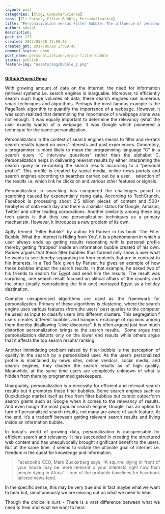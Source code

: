```yaml
---
layout: post
categories: [blog, ComputerScience]
tags: [Eli Parser, Filter Bubble, Personalization]
title: "Personalization versus Filter Bubble: The influence of personalization on the quality of search queries"
author: sdulal
description: 
post_id: 277
created: 2017/05/28 17:09:46
created_gmt: 2017/05/28 17:09:46
comment_status: open
post_name: personalization-versus-filter-bubble
status: publish
feature-img: "assets/img/bubble_2.png"
---
```

[**Github Project Repo**](https://github.com/dulalsaurab/dulalsaurab.github.io/blob/master/assets/img/bubble_2.png?raw=true)

<style>
body {
text-align: justify}
</style>

With growing amount of data on the Internet, the need for information retrieval systems
 i.e. search engines is inarguable. Moreover, to efficiently search such huge volumes of data, 
 these search engines use numerous smart techniques and algorithms. Perhaps the most famous 
 example is the PageRank algorithm to quantify the importance of a webpage. However, it was 
 soon realized that determining the importance of a webpage alone was not enough. It was equally 
 important to determine the relevancy (what the user exactly wants) of a webpage. It was Google 
 which pioneered a technique for the same: personalization.

Personalization in the context of search engines means to filter and re-rank search results based 
on users’ interests and past experiences. Concretely, a programmer is more likely to mean the 
programming language “C” in a search query “C interview questions” rather than the alphabet 
C. Personalization helps in delivering relevant results by either interpreting the search query 
or re-ranking the search results according to a “personal profile”. This profile is created by 
social media, online news portals and search engines according to searches carried out by a user,  
selection of the results i.e. which link he clicks on and various other features or signals.

Personalization in searching has conquered the challenges posed in searching caused by exponentially 
rising data. According to TechCrunch, Facebook is processing about 2.5 billion pieces of content and 
500+ terabytes of data each day and there is a similar status for Google, Amazon, Twitter and other 
leading corporations. Another similarity among these big tech giants is that they use personalization 
techniques as a primary mechanism. However, it introduces a new problem of its own.

Aptly termed “Filter Bubble” by author Eli Pariser in his book ‘The Filter Bubble: What the Internet 
is Hiding from You’, it is a phenomenon in which a user always ends up getting results resonating with 
is personal profile thereby getting “trapped” inside an information bubble created of his own. Pariser 
argues that these filter bubbles thus formed only show a user what he wants to see thereby separating 
im from contents that are in contrast to his interests. In a Ted Talk given by Pariser, he gives an 
example of how these bubbles impact the search results. In that example, he asked two of his friends 
to search for Egypt and send him the results. The result was surprising, one search result focused on 
olitical affairs of the country and the other (totally contradicting the first one) portrayed Egypt 
as a holiday destination.

Complex unsupervised algorithms are used as the framework for personalization. Primary of these 
algorithms is clustering, where the search engine uses various features (from the users’ past 
queries to the computer he uses) as input to classify users into different clusters. This segregation 
f users creates different bubbles and hampers exchange of opinions among them thereby disallowing 
“civic discourse”. It is often argued just how much distortion personalization brings to the search 
results.  Some argue that personalization distorts only on the lower end results while others argue 
that it affects the top search results’ ranking.

Another intimidating problem raised by filter bubble is the perception of quality in the search by a 
personalized user. As the user’s personalized profile is maintained by news sites, online vendors, 
social media, and search engines, they discern the search results as of high quality. Meanwhile, at 
the same time users are completely unknown of what is hidden from them by programmed gatekeepers.    

Unarguably, personalization is a necessity for efficient and relevant search results but it promotes 
these filter bubbles. Some search engines such as Duckduckgo market itself as free from filter bubbles 
but cannot outperform search giants such as Google when it comes to the relevancy of results. And even 
hough the most popular search engine, Google, has an option to turn off personalized search results, 
not many are aware of such feature. At the end, it’s a tradeoff between getting relevant search 
results and living inside an information bubble.

In today's world of growing data, personalization is indispensable for efficient search and relevancy. 
It has succeeded in creating the structured web content and has unequivocally brought significant 
benefit to the users. But at the same time, it seems to violate the ultimate goal of internet i.e. 
freedom in the quest for knowledge and information. 

> Facebook’s CEO, Mark Zuckerberg says, “A squirrel dying in front of your house may be more relevant 
o your interests right now than people dying in Africa” - one of the probable baselines for Facebook 
tailored news feed. 

In the specific sense, this may be very true and in fact maybe what we want to hear but, 
simultaneously we are missing out on what we need to hear.

Though the choice is ours - There is a vast difference between what we need to hear and what 
we want to hear.
